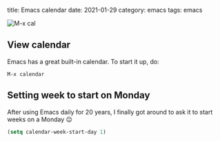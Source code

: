 title: Emacs calendar
date: 2021-01-29
category: emacs
tags: emacs

<img
  src="/graphics/emacs/2021/2021-01-29-emacs-cal.png"
  alt="M-x cal"
  class="centered"
/> 

## View calendar

Emacs has a great built-in calendar. To start it up, do:

```
M-x calendar
```

## Setting week to start on Monday

After using Emacs daily for 20 years, I finally got around to ask it
to start weeks on a Monday 😉

```lisp
(setq calendar-week-start-day 1)
```
    

